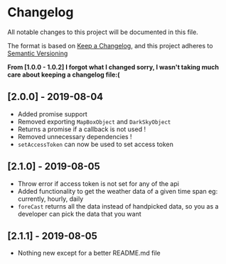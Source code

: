 # Changelog
All notable changes to this project will be documented in this file.

The format is based on [Keep a Changelog](https://keepachangelog.com/en/1.0.0/),
and this project adheres to [Semantic Versioning](https://semver.org/spec/v2.0.0.html)

**From [1.0.0 - 1.0.2] I forgot what I changed sorry, I wasn't taking much care about keeping a changelog file:(**

## [2.0.0] - 2019-08-04
- Added promise support
- Removed exporting `MapBoxObject` and `DarkSkyObject`
- Returns a promise if a callback is not used !
- Removed unnecessary dependencies !
- `setAccessToken` can now be used to set access token

## [2.1.0] - 2019-08-05
- Throw error if access token is not set for any of the api
- Added functionality to get the weather data of a given time span eg: currently, hourly, daily
- `foreCast` returns all the data instead of handpicked data, so you as a developer can pick the data that you want 

## [2.1.1] - 2019-08-05
- Nothing new except for a better README.md file
